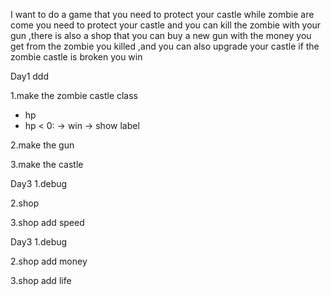 I want to do a game that you need to protect your castle while zombie are come
you need to protect your castle and you can kill the zombie with your gun
,there is also a shop that you can buy a new gun with the money you get from the zombie you killed
,and you can also upgrade your castle if the zombie castle is broken you win




Day1       ddd 

1.make the zombie castle class
 - hp
 - hp < 0: -> win -> show label

2.make the gun

3.make the castle

Day3
1.debug

2.shop

3.shop add speed



Day3
1.debug

2.shop add money

3.shop add life